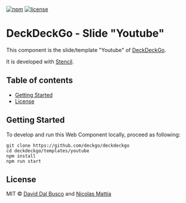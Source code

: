 [![npm][npm-badge]][npm-badge-url]
[![license][npm-license]][npm-license-url]

[npm-badge]: https://img.shields.io/npm/v/@deckdeckgo/slide-youtube
[npm-badge-url]: https://www.npmjs.com/package/@deckdeckgo/slide-youtube
[npm-license]: https://img.shields.io/npm/l/@deckdeckgo/slide-youtube
[npm-license-url]: https://github.com/deckgo/deckdeckgo/blob/master/templates/youtube/LICENSE

# DeckDeckGo - Slide "Youtube"

This component is the slide/template "Youtube" of [DeckDeckGo].

It is developed with [Stencil](https://stenciljs.com).

## Table of contents

- [Getting Started](#getting-started)
- [License](#license)

## Getting Started

To develop and run this Web Component locally, proceed as following:

```
git clone https://github.com/deckgo/deckdeckgo
cd deckdeckgo/templates/youtube
npm install
npm run start
```

## License

MIT © [David Dal Busco](mailto:david.dalbusco@outlook.com) and [Nicolas Mattia](mailto:nicolas@nmattia.com)

[deckdeckgo]: https://deckdeckgo.com
